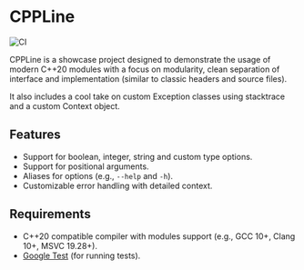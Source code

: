 # CPPLine

![CI](https://github.com/ghsi011/CPPLine/actions/workflows/ci.yml/badge.svg)

CPPLine is a showcase project designed to demonstrate the usage of modern C++20 modules with a focus on modularity, clean separation of interface and implementation (similar to classic headers and source files).

It also includes a cool take on custom Exception classes using stacktrace and a custom Context object.

## Features

- Support for boolean, integer, string and custom type options.
- Support for positional arguments.
- Aliases for options (e.g., `--help` and `-h`).
- Customizable error handling with detailed context.

## Requirements

- C++20 compatible compiler with modules support (e.g., GCC 10+, Clang 10+, MSVC 19.28+).
- [Google Test](https://github.com/google/googletest) (for running tests).
